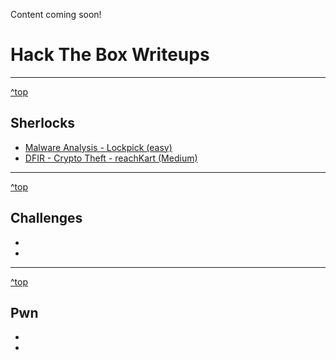 Content coming soon!

<a id="top"></a>
# Hack The Box Writeups

---

[^top](#top)
## Sherlocks
+ [Malware Analysis - Lockpick (easy)](https://github.com/FidgetCube/HackTheBox_writeups/blob/main/sherlocks/lockpick/readme.md)
+ [DFIR - Crypto Theft - reachKart (Medium)](#https://github.com/FidgetCube/HackTheBox_writeups/blob/main/sherlocks/reachKart/readme.md)


---

[^top](#top)
## Challenges
+ [](#)
+ [](#)


---

[^top](#top)
## Pwn
+ [](#)
+ [](#)

